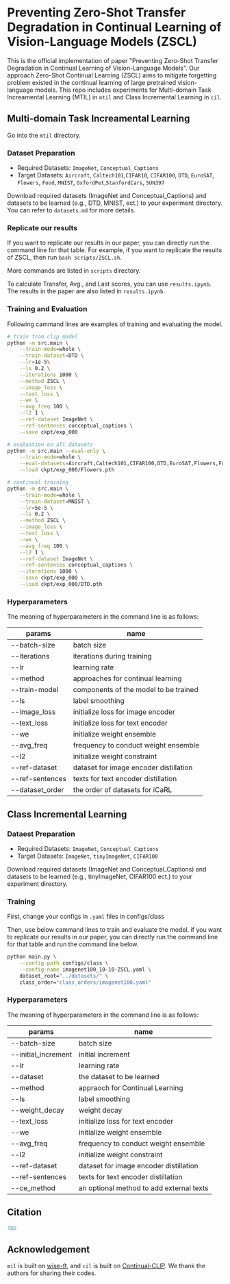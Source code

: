 # Preventing Zero-Shot Transfer Degradation in Continual Learning of Vision-Language Models (ZSCL)

This is the official implementation of paper "Preventing Zero-Shot Transfer Degradation in Continual Learning of Vision-Language Models". Our approach Zero-Shot Continual Learning (ZSCL) aims to mitigate forgetting problem existed in the continual learning of large pretrained vision-language models. This repo includes experiments for Multi-domain Task Increamental Learning (MTIL) in `mtil` and Class Incremental Learning in `cil`.

## Multi-domain Task Increamental Learning

Go into the `mtil` directory.

### Dataset Preparation

- Required Datasets: `ImageNet`, `Conceptual_Captions`
- Target Datasets: `Aircraft`, `Caltech101`,`CIFAR10`, `CIFAR100`, `DTD`, `EuroSAT`, `Flowers`, `Food`, `MNIST`, `OxfordPet`,`StanfordCars`, `SUN397`

Download required datasets (ImageNet and Conceptual_Captions) and datasets to be learned (e.g., DTD, MNIST, ect.) to your experiment directory. You can refer to `datasets.md` for more details.

### Replicate our results

If you want to replicate our results in our paper, you can directly run the command line for that table. For example, if you want to replicate the results of ZSCL, then run `bash scripts/ZSCL.sh`.

More commands are listed in `scripts` directory.

To calculate Transfer, Avg., and Last scores, you can use `results.ipynb`. The results in the paper are also listed in `results.ipynb`.

### Training and Evaluation

Following cammand lines are examples of training and evaluating the model.

```sh
# train from clip model
python -m src.main \
    --train-mode=whole \
    --train-dataset=DTD \
    --lr=1e-5\
    --ls 0.2 \
    --iterations 1000 \
    --method ZSCL \
    --image_loss \
    --text_loss \
    --we \
    --avg_freq 100 \
    --l2 1 \
    --ref-dataset ImageNet \
    --ref-sentences conceptual_captions \
    --save ckpt/exp_000

# evaluation on all datasets
python -m src.main --eval-only \
    --train-mode=whole \
    --eval-datasets=Aircraft,Caltech101,CIFAR100,DTD,EuroSAT,Flowers,Food,MNIST,OxfordPet,StanfordCars,SUN397 \
    --load ckpt/exp_000/Flowers.pth

# continual training
python -m src.main \
    --train-mode=whole \
    --train-dataset=MNIST \
    --lr=5e-5 \
    --ls 0.2 \
    --method ZSCL \
    --image_loss \
    --text_loss \
    --we \
    --avg_freq 100 \
    --l2 1 \
    --ref-dataset ImageNet \
    --ref-sentences conceptual_captions \
    --iterations 1000 \
    --save ckpt/exp_000 \
    --load ckpt/exp_000/DTD.pth
```

### Hyperparameters

The meaning of hyperparameters in the command line is as follows:

| params            | name                                        |
| ----------------- | ------------------------------------------- |
| --batch-size      | batch size                                  |
| --iterations      | iterations during training                  |
| --lr              | learning rate                               |
| --method          | approaches for continual learning           |
| --train-model     | components of the model to be trained       |
| --ls              | label smoothing                             |
| --image_loss      | initialize loss for image encoder           |
| --text_loss       | initialize loss for text encoder            |
| --we              | initialize weight ensemble                  |
| --avg_freq        | frequency to conduct weight ensemble        |
| --l2              | initialize weight constraint                |
| --ref-dataset     | dataset for image encoder distillation      |
| --ref-sentences   | texts for text encoder distillation         |
| --dataset_order   | the order of datasets for iCaRL             |

## Class Incremental Learning

### Dataest Preparation

- Required Datasets: `ImageNet`, `Conceptual_Captions`
- Target Datasets: `ImageNet`, `tinyImageNet`, `CIFAR100`

Download required datasets (ImageNet and Conceptual_Captions) and datasets to be learned (e.g., tinyImageNet, CIFAR100 ect.) to your experiment directory.

### Training

First, change your configs in `.yaml` files in configs/class

Then, use below cammand lines to train and evaluate the model. if you want to replicate our results in our paper, you can directly run the command line for that table and run the command line below.

```sh
python main.py \
    --config-path configs/class \
    --config-name imagenet100_10-10-ZSCL.yaml \
    dataset_root="../datasets/" \
    class_order="class_orders/imagenet100.yaml"
```

### Hyperparameters

The meaning of hyperparameters in the command line is as follows:

| params              | name                                        |
| -----------------   | ------------------------------------------- |
| --batch-size        | batch size                                  |
| --initial_increment | initial increment                           |
| --lr                | learning rate                               |
| --dataset           | the dataset to be learned                   |
| --method            | appraoch for Continual Learning             |
| --ls                | label smoothing                             |
| --weight_decay      | weight decay                                |
| --text_loss         | initialize loss for text encoder            |
| --we                | initialize weight ensemble                  |
| --avg_freq          | frequency to conduct weight ensemble        |
| --l2                | initialize weight constraint                |
| --ref-dataset       | dataset for image encoder distillation      |
| --ref-sentences     | texts for text encoder distillation         |
| --ce_method         | an optional method to add external texts    |

## Citation

```bibtex
TBD
```

## Acknowledgement

`mil` is built on [wise-ft](https://github.com/mlfoundations/wise-ft), and `cil` is built on [Continual-CLIP](https://github.com/mlfoundations/wise-ft). We thank the authors for sharing their codes.
